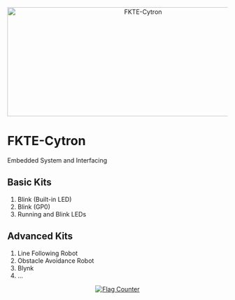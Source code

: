 <center><img src="https://norasmadi.unimap.edu.my/images/banner.png" width="605" height="249" alt="FKTE-Cytron" title="Pi Pico W + CircuitPython"></center>


# FKTE-Cytron
Embedded System and Interfacing

## Basic Kits
1. Blink (Built-in LED)
2. Blink (GP0)
3. Running and Blink LEDs

## Advanced Kits
1. Line Following Robot
2. Obstacle Avoidance Robot
3. Blynk
4. ...









<p><center><a href="https://info.flagcounter.com/Pyxq"><img src="https://s01.flagcounter.com/count2/Pyxq/bg_FFFFFF/txt_000000/border_FFFFFF/columns_3/maxflags_9/viewers_0/labels_0/pageviews_1/flags_0/percent_0/" alt="Flag Counter" border="0"></a></center></p>
